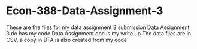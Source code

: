 # Econ-388-Data-Assignment-3
These are the files for my data assignment 3 submission
Data Assignment 3.do has my code
Data Assignment.doc is my write up
The data files are in CSV, a copy in DTA is also created from my code
